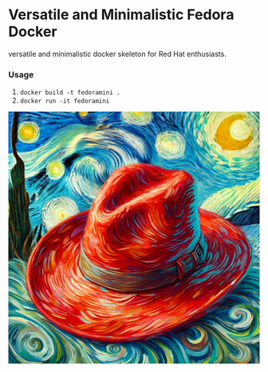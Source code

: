 # Versatile and Minimalistic Fedora Docker

versatile and minimalistic docker skeleton for Red Hat enthusiasts. 

### Usage
1. ``docker build -t fedoramini .``
2. ``docker run -it fedoramini``

![Created with OpenA's DALL·E 3](.github/rh.png)
